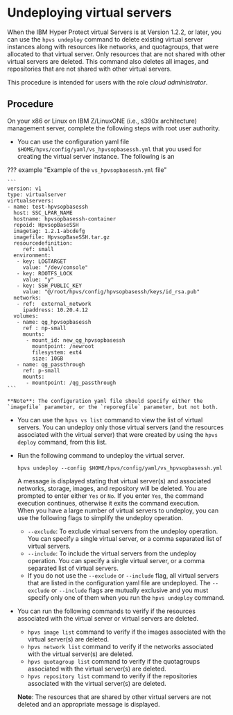# Undeploying virtual servers

When the IBM Hyper Protect virtual Servers is at Version 1.2.2, or later, you can use the `hpvs undeploy` command to delete existing virtual server instances along with resources like networks, and quotagroups, that were allocated to that virtual server. Only resources that are not shared with other virtual servers are deleted. This command also deletes all images, and repositories that are not shared with other virtual servers.

This procedure is intended for users with the role _cloud administrator_.

## Procedure

On your x86 or Linux on IBM Z/LinuxONE (i.e., s390x architecture) management server, complete the following steps with root user authority.

- You can use the configuration yaml file `$HOME/hpvs/config/yaml/vs_hpvsopbasessh.yml` that you used for creating the virtual server instance. The following is an


??? example "Example of the `vs_hpvsopbasessh.yml` file"

    ```
    version: v1
    type: virtualserver
    virtualservers:
    - name: test-hpvsopbasessh
      host: SSC_LPAR_NAME
      hostname: hpvsopbasessh-container
      repoid: HpvsopBaseSSH
      imagetag: 1.2.1-abcdefg
      imagefile: HpvsopBaseSSH.tar.gz
      resourcedefinition:
         ref: small
      environment:
       - key: LOGTARGET
         value: "/dev/console"
       - key: ROOTFS_LOCK
         value: "y"
       - key: SSH_PUBLIC_KEY
         value: "@/root/hpvs/config/hpvsopbasessh/keys/id_rsa.pub"
      networks:
       - ref:  external_network
         ipaddress: 10.20.4.12
      volumes:
       - name: qg_hpvsopbasessh
         ref : np-small
         mounts:
          - mount_id: new_qg_hpvsopbasessh
            mountpoint: /newroot
            filesystem: ext4
            size: 10GB
       - name: qg_passthrough
         ref: p-small
         mounts:
          - mountpoint: /qg_passthrough
    ```

    **Note**: The configuration yaml file should specify either the `imagefile` parameter, or the `reporegfile` parameter, but not both.

- You can use the `hpvs vs list` command to view the list of virtual servers. You can undeploy only those virtual servers (and the  resources associated with the virtual server) that were created by using the `hpvs deploy` command, from this list.

- Run the following command to undeploy the virtual server.  
   ```
   hpvs undeploy --config $HOME/hpvs/config/yaml/vs_hpvsopbasessh.yml
   ```
   A message is displayed stating that virtual server(s) and associated networks, storage, images, and repository will be deleted. You are prompted to enter either `Yes` or `No`. If you enter `Yes`, the command execution continues, otherwise it exits the command execution.   
   When you have a large number of virtual servers to undeploy, you can use the following flags to simplify the undeploy operation.

   * `--exclude`: To exclude virtual servers from the undeploy operation. You can specify a single virtual server, or a comma separated list of virtual servers.
   * `--include`: To include the virtual servers from the undeploy operation. You can specify a single virtual server, or a comma separated list of virtual servers.
   * If you do not use the `--exclude` or `--include` flag, all virtual servers that are listed in the configuration yaml file are undeployed. The `--exclude` or `--include` flags are mutually exclusive and you must specify only one of them when you run the `hpvs undeploy` command.

- You can run the following commands to verify if the resources associated with the virtual server or virtual servers are deleted.
   * `hpvs image list` command to verify if the images associated with the virtual server(s) are deleted.
   * `hpvs network list` command to verify if the networks associated with the virtual server(s) are deleted.
   * `hpvs quotagroup list` command to verify if the quotagroups associated with the virtual server(s) are deleted.
   * `hpvs repository list` command to verify if the repositories associated with the virtual server(s) are deleted.

   **Note**: The resources that are shared by other virtual servers are not deleted and an appropriate message is displayed.
